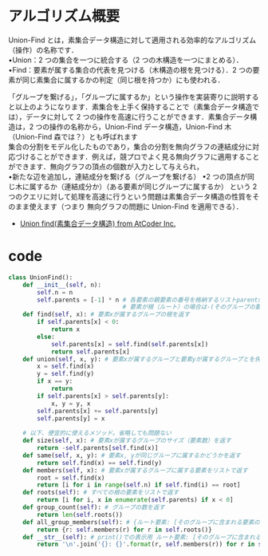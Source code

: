 # アルゴリズム概要

Union-Find とは，素集合データ構造に対して適用される効率的なアルゴリズム（操作）の名称です．  
•Union：2 つの集合を一つに統合する（2 つの木構造を一つにまとめる）．  
•Find：要素が属する集合の代表を見つける（木構造の根を見つける）．2 つの要素が同じ素集合に属するかの判定（同じ根を持つか）にも使われる．  

「グループを繋げる」，「グループに属するか」という操作を実装寄りに説明すると以上のようになります．素集合を上手く保持することで（素集合データ構造では），データに対して 2 つの操作を高速に行うことができます．素集合データ構造は，2 つの操作の名称から，Union-Find データ構造，Union-Find 木（Union-Find 森では？）とも呼ばれます  
集合の分割をモデル化したものであり，集合の分割を無向グラフの連結成分に対応づけることができます．例えば，競プロでよく見る無向グラフに適用することができます．無向グラフの頂点の個数が入力として与えられ，  
•新たな辺を追加し，連結成分を繋げる（グループを繋げる）
•2 つの頂点が同じ木に属するか（連結成分か）（ある要素が同じグループに属するか）
という 2 つのクエリに対して処理を高速に行うという問題は素集合データ構造の性質をそのまま使えます（つまり 無向グラフの問題に Union-Find を適用できる）．  


* [Union find(素集合データ構造)  from AtCoder Inc.](https://www.slideshare.net/chokudai/union-find-49066733) 

# code

```python
class UnionFind():
    def __init__(self, n):
        self.n = n
        self.parents = [-1] * n # 各要素の親要素の番号を格納するリストparents 
                                # 要素が根（ルート）の場合は-(そのグループの要素数)を格納する
    def find(self, x): # 要素xが属するグループの根を返す
        if self.parents[x] < 0:
            return x
        else:
            self.parents[x] = self.find(self.parents[x])
            return self.parents[x]
    def union(self, x, y): # 要素xが属するグループと要素yが属するグループとを併合する
        x = self.find(x)
        y = self.find(y)
        if x == y:
            return
        if self.parents[x] > self.parents[y]:
            x, y = y, x
        self.parents[x] += self.parents[y]
        self.parents[y] = x
    
    # 以下、便宜的に使えるメソッド。省略しても問題ない
    def size(self, x): # 要素xが属するグループのサイズ（要素数）を返す
        return -self.parents[self.find(x)]
    def same(self, x, y): # 要素x, yが同じグループに属するかどうかを返す
        return self.find(x) == self.find(y)
    def members(self, x): # 要素xが属するグループに属する要素をリストで返す
        root = self.find(x)
        return [i for i in range(self.n) if self.find(i) == root]
    def roots(self): # すべての根の要素をリストで返す
        return [i for i, x in enumerate(self.parents) if x < 0]
    def group_count(self): # グループの数を返す
        return len(self.roots())
    def all_group_members(self): # {ルート要素: [そのグループに含まれる要素のリスト], ...}の辞書を返す
        return {r: self.members(r) for r in self.roots()}
    def __str__(self): # print()での表示用 ルート要素: [そのグループに含まれる要素のリスト]を文字列で返す
        return '\n'.join('{}: {}'.format(r, self.members(r)) for r in self.roots())
```
